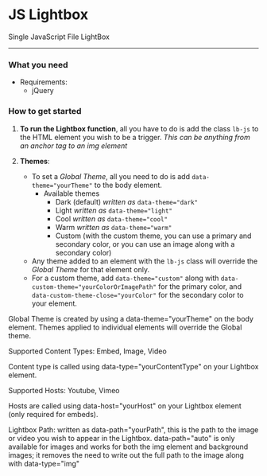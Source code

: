 # JS Lightbox
Single JavaScript File LightBox

---
### What you need
* Requirements:
    * jQuery

### How to get started
1. **To run the Lightbox function**, all you have to do is add the class `lb-js` to the HTML element you wish to be a trigger. *This can be anything from an anchor tag to an img element*

2. **Themes**:
    * To set a *Global Theme*, all you need to do is add `data-theme="yourTheme"` to the body element.
        * Available themes
            * Dark (default) *written as* `data-theme="dark"`
            * Light *written as* `data-theme="light"`
            * Cool *written as* `data-theme="cool"`
            * Warm *written as* `data-theme="warm"`
            * Custom (with the custom theme, you can use a primary and secondary color, or you can use an image along with a secondary color)
    * Any theme added to an element with the `lb-js` class will override the *Global Theme* for that element only.
    * For a custom theme, add `data-theme="custom"` along with `data-custom-theme="yourColorOrImagePath"` for the primary color, and `data-custom-theme-close="yourColor"` for the secondary color to your element.

Global Theme is created by using a data-theme="yourTheme" on the body element.
Themes applied to individual elements will override the Global theme.


Supported Content Types: Embed, Image, Video

Content type is called using data-type="yourContentType" on your Lightbox element.


Supported Hosts: Youtube, Vimeo

Hosts are called using data-host="yourHost" on your Lightbox element (only required for embeds).

Lightbox Path: written as data-path="yourPath", this is the path to the image or video you wish to appear in the Lightbox. data-path="auto" is only available for images and works for both the img element and background images; it removes the need to write out the full path to the image along with data-type="img"
